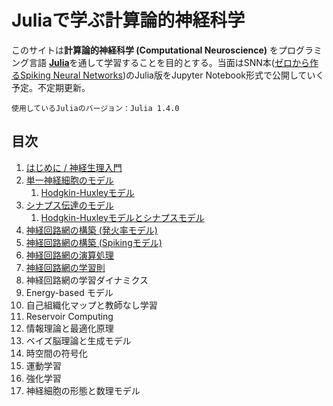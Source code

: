 # Juliaで学ぶ計算論的神経科学

このサイトは**計算論的神経科学 (Computational Neuroscience)** をプログラミング言語 [**Julia**](https://julialang.org/)を通して学習することを目的とする。当面はSNN本([ゼロから作るSpiking Neural Networks](https://yamtak.booth.pm/items/1585421))のJulia版をJupyter Notebook形式で公開していく予定。不定期更新。

```{note}
使用しているJuliaのバージョン：Julia 1.4.0
```

## 目次
1. [はじめに / 神経生理入門](https://compneuro-julia.github.io/1_intro.html)
1. [単一神経細胞のモデル](https://compneuro-julia.github.io/2_intro.html)
	1. [Hodgkin-Huxleyモデル](https://compneuro-julia.github.io/2-1_hodgkinhuxley.html)
1. [シナプス伝達のモデル](https://compneuro-julia.github.io/3_intro.html)
	1. [Hodgkin-Huxleyモデルとシナプスモデル](https://compneuro-julia.github.io/3-1_hhsynapse.html)
1. [神経回路網の構築 (発火率モデル)](https://compneuro-julia.github.io/4_intro.html)
1. [神経回路網の構築 (Spikingモデル)](https://compneuro-julia.github.io/5_intro.html)
1. [神経回路網の演算処理](https://compneuro-julia.github.io/6_intro.html)
1. [神経回路網の学習則](https://compneuro-julia.github.io/7_intro.html)
1. 神経回路網の学習ダイナミクス
1. Energy-based モデル
1. 自己組織化マップと教師なし学習
1. Reservoir Computing
1. 情報理論と最適化原理
1. ベイズ脳理論と生成モデル
1. 時空間の符号化
1. 運動学習
1. 強化学習
1. 神経細胞の形態と数理モデル